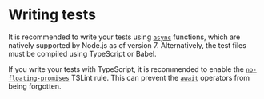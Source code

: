 # Writing tests

It is recommended to write your tests using [`async`][mdn-async] functions, which are natively supported by Node.js as of version 7. Alternatively, the test files must be compiled using TypeScript or Babel.

If you write your tests with TypeScript, it is recommended to enable the [`no-floating-promises`][tslint-rule-no-floating-promises] TSLint rule. This can prevent the [`await`][mdn-await] operators from being forgotten.

[mdn-async]: https://developer.mozilla.org/en-US/docs/Web/JavaScript/Reference/Statements/async_function
[mdn-await]: https://developer.mozilla.org/en-US/docs/Web/JavaScript/Reference/Operators/await
[tslint-rule-no-floating-promises]: https://palantir.github.io/tslint/rules/no-floating-promises/
